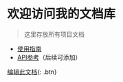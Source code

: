 # 欢迎访问我的文档库

> 这里存放所有项目文档

- [使用指南](guide.md)
- [API参考](api.md)（后续可添加）

[编辑此文档](editor.html){: .btn}
